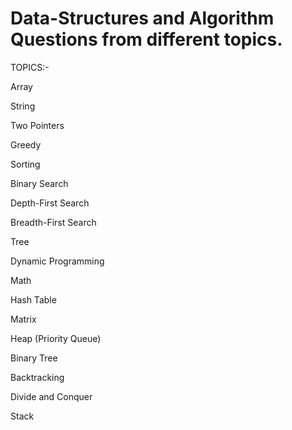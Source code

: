 # Data-Structures and Algorithm Questions from different topics. 

TOPICS:-

Array                                   

String

Two Pointers

Greedy

Sorting

Binary Search

Depth-First Search

Breadth-First Search

Tree

Dynamic Programming

Math

Hash Table

Matrix

Heap (Priority Queue)

Binary Tree

Backtracking

Divide and Conquer

Stack
